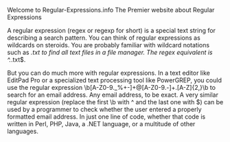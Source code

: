 Welcome to Regular-Expressions.info
The Premier website about Regular Expressions

A regular expression (regex or regexp for short) is a special text string for describing a search pattern. You can think of regular expressions as wildcards on steroids. You are probably familiar with wildcard notations such as *.txt to find all text files in a file manager. The regex equivalent is ^.*\.txt$.

But you can do much more with regular expressions. In a text editor like EditPad Pro or a specialized text processing tool like PowerGREP, you could use the regular expression \b[A-Z0-9._%+-]+@[A-Z0-9.-]+\.[A-Z]{2,}\b to search for an email address. Any email address, to be exact. A very similar regular expression (replace the first \b with ^ and the last one with $) can be used by a programmer to check whether the user entered a properly formatted email address. In just one line of code, whether that code is written in Perl, PHP, Java, a .NET language, or a multitude of other languages.
